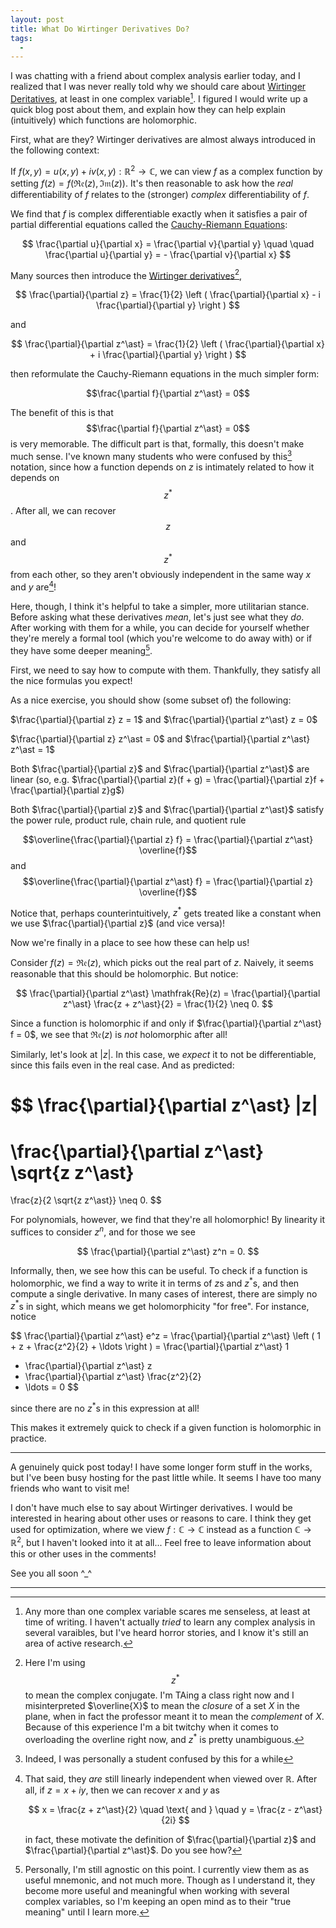 ```yaml
---
layout: post
title: What Do Wirtinger Derivatives Do?
tags:
  - 
---
```


I was chatting with a friend about complex analysis earlier today, and I 
realized that I was never really told why we should care about 
[Wirtinger Deritatives][1], at least in one complex variable[^1].
I figured I would write up a quick blog post about them, and explain how they
can help explain (intuitively) which functions are holomorphic.

First, what are they? Wirtinger derivatives are almost always introduced in
the following context:

If $f(x,y) = u(x,y) + i v(x,y) : \mathbb{R}^2 \to \mathbb{C}$, 
we can view $f$ as a complex function by setting 
$f(z) = f(\mathfrak{Re}(z), \mathfrak{Im}(z))$. It's then reasonable to ask 
how the _real_ differentiability of $f$ relates to the (stronger)
_complex_ differentiability of $f$.

We find that $f$ is complex differentiable exactly when it satisfies a pair
of partial differential equations called the [Cauchy-Riemann Equations][2]:

$$
\frac{\partial u}{\partial x} = \frac{\partial v}{\partial y} 
\quad \quad 
\frac{\partial u}{\partial y} = - \frac{\partial v}{\partial x} 
$$

Many sources then introduce the [Wirtinger derivatives][1][^5],

$$
\frac{\partial}{\partial z} 
= \frac{1}{2} \left ( \frac{\partial}{\partial x} - i \frac{\partial}{\partial y} \right )
$$

and

$$
\frac{\partial}{\partial z^\ast} 
= \frac{1}{2} \left ( \frac{\partial}{\partial x} + i \frac{\partial}{\partial y} \right )
$$

then reformulate the Cauchy-Riemann equations in the much simpler form:

<div class=boxed markdown=1>

$$\frac{\partial f}{\partial z^\ast} = 0$$

</div>

The benefit of this is that $$\frac{\partial f}{\partial z^\ast} = 0$$
is very memorable. The difficult part is that, formally, this doesn't make 
much sense. I've known many students who were confused by this[^2] notation, 
since how a function depends on $z$ is intimately related to how it depends on 
$$z^\ast$$. After all, we can recover $$z$$ and $$z^\ast$$ from each other,
so they aren't obviously independent in the same way $x$ and $y$ are[^3]! 

Here, though, I think it's helpful to take a simpler, more utilitarian stance.
Before asking what these derivatives _mean_, let's just see what they _do_.
After working with them for a while, you can decide for yourself whether they're
merely a formal tool (which you're welcome to do away with) or if they have
some deeper meaning[^4].

First, we need to say how to compute with them. Thankfully, they satisfy all
the nice formulas you expect! 

<div class=boxed markdown=1>

As a nice exercise, you should show 
(some subset of) the following:

$\frac{\partial}{\partial z} z = 1$ and 
$\frac{\partial}{\partial z^\ast} z = 0$

$\frac{\partial}{\partial z} z^\ast = 0$ and 
$\frac{\partial}{\partial z^\ast} z^\ast = 1$

Both $\frac{\partial}{\partial z}$ and $\frac{\partial}{\partial z^\ast}$
are linear 
(so, e.g. 
$\frac{\partial}{\partial z}(f + g) 
= \frac{\partial}{\partial z}f + \frac{\partial}{\partial z}g$)

Both $\frac{\partial}{\partial z}$ and $\frac{\partial}{\partial z^\ast}$
satisfy the power rule, product rule, chain rule, and quotient rule

$$\overline{\frac{\partial}{\partial z} f} 
= \frac{\partial}{\partial z^\ast} \overline{f}$$
and
$$\overline{\frac{\partial}{\partial z^\ast} f}
= \frac{\partial}{\partial z} \overline{f}$$

Notice that, perhaps counterintuitively, $z^\ast$ gets treated like a constant
when we use $\frac{\partial}{\partial z}$ (and vice versa)! 

</div>

Now we're finally in a place to see how these can help us!

Consider $f(z) = \mathfrak{Re}(z)$, which picks out the real part of $z$. 
Naively, it seems reasonable that this should be holomorphic. But notice:

$$
\frac{\partial}{\partial z^\ast} \mathfrak{Re}(z) 
= \frac{\partial}{\partial z^\ast} \frac{z + z^\ast}{2}
= \frac{1}{2}
\neq 0.
$$

Since a function is holomorphic if and only if 
$\frac{\partial}{\partial z^\ast} f = 0$, we see that
$\mathfrak{Re}(z)$ is _not_ holomorphic after all!

Similarly, let's look at $|z|$. In this case, we _expect_ it to not be
differentiable, since this fails even in the real case. And as predicted:

$$
\frac{\partial}{\partial z^\ast} |z|
= 
\frac{\partial}{\partial z^\ast} \sqrt{z z^\ast}
=
\frac{z}{2 \sqrt{z z^\ast}}
\neq 0.
$$

For polynomials, however, we find that they're all holomorphic!
By linearity it suffices to consider $z^n$, and for those we see

$$
\frac{\partial}{\partial z^\ast} z^n = 0.
$$

Informally, then, we see how this can be useful. To check if a function
is holomorphic, we find a way to write it in terms of $z$s and $z^\ast$s,
and then compute a single derivative. In many cases of interest, there are
simply no $z^\ast$s in sight, which means we get holomorphicity "for free".
For instance, notice

$$
\frac{\partial}{\partial z^\ast} e^z
= \frac{\partial}{\partial z^\ast} \left ( 1 + z + \frac{z^2}{2} + \ldots \right )
= \frac{\partial}{\partial z^\ast} 1 
+ \frac{\partial}{\partial z^\ast} z
+ \frac{\partial}{\partial z^\ast} \frac{z^2}{2}
+ \ldots
= 0
$$

since there are no $z^\ast$s in this expression at all!

This makes it extremely quick to check if a given function is holomorphic
in practice.

---

A genuinely quick post today! I have some longer form stuff in the works,
but I've been busy hosting for the past little while. It seems I have too
many friends who want to visit me! 

I don't have much else to say about
Wirtinger derivatives. I would be interested in hearing about other uses
or reasons to care. I think they get used for optimization,
where we view $f : \mathbb{C} \to \mathbb{C}$ instead as a function
$\mathbb{C} \to \mathbb{R}^2$, but I haven't looked into it at all...
Feel free to leave information about this or other uses in the comments!

See you all soon ^_^

---

[^1]:
    Any more than one complex variable scares me senseless, at least at
    time of writing. I haven't actually _tried_ to learn any complex analysis
    in several varaibles, but I've heard horror stories, and I know it's still
    an area of active research.

[^2]:
    Indeed, I was personally a student confused by this for a while

[^3]:
    That said, they _are_ still linearly independent when viewed over $\mathbb{R}$.
    After all, if $z = x + iy$, then we can recover $x$ and $y$ as

    $$
    x = \frac{z + z^\ast}{2}
    \quad
    \text{ and }
    \quad
    y = \frac{z - z^\ast}{2i}
    $$

    in fact, these motivate the definition of $\frac{\partial}{\partial z}$
    and $\frac{\partial}{\partial z^\ast}$. Do you see how?
    
[^4]:
    Personally, I'm still agnostic on this point. I currently view them as
    as useful mnemonic, and not much more. Though as I understand it, they
    become more useful and meaningful when working with several complex 
    variables, so I'm keeping an open mind as to their "true meaning" until
    I learn more.

[^5]:
    Here I'm using $$z^\ast$$ to mean the complex conjugate. I'm TAing a class
    right now and I misinterpreted $\overline{X}$ to mean the _closure_ of
    a set $X$ in the plane, when in fact the professor meant it to 
    mean the _complement_ of $X$. Because of this experience I'm a bit twitchy 
    when it comes to overloading the overline right now,
    and $z^\ast$ is pretty unambiguous.

[1]: https://en.wikipedia.org/wiki/Wirtinger_derivatives
[2]: https://en.wikipedia.org/wiki/Cauchy%E2%80%93Riemann_equations
